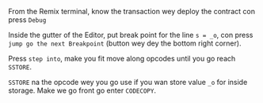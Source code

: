 From the Remix terminal, know the transaction wey deploy the contract con press `Debug`

Inside the gutter of the Editor, put break point for the line `s = _o`, con press `jump go the next Breakpoint` (button wey dey the bottom right corner).

Press `step into`, make you fit move along opcodes until you go reach `SSTORE`.

`SSTORE` na the opcode wey you go use if you wan store value `_o` for inside storage. Make we go front go enter `CODECOPY`.
